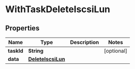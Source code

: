 

# WithTaskDeleteIscsiLun


## Properties

Name | Type | Description | Notes
------------ | ------------- | ------------- | -------------
**taskId** | **String** |  |  [optional]
**data** | [**DeleteIscsiLun**](DeleteIscsiLun.md) |  | 



